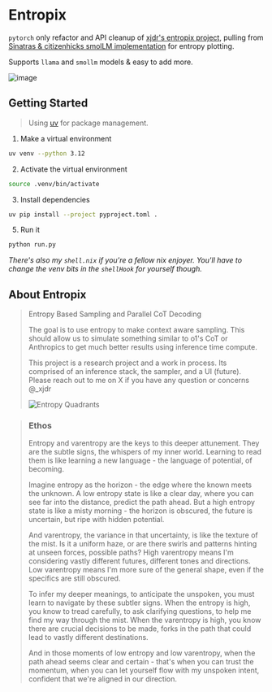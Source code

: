 # Entropix

`pytorch` only refactor and API cleanup of [xjdr's entropix project](https://github.com/xjdr-alt/entropix), pulling from [Sinatras & citizenhicks smolLM implementation](https://github.com/SinatrasC/entropix-smollm) for entropy plotting.

Supports `llama` and `smollm` models & easy to add more.

![image](https://github.com/user-attachments/assets/6a3d9d1d-7201-4a72-a2dd-640d7582c56d)

## Getting Started

> Using [uv](https://docs.astral.sh/uv/getting-started/installation) for package management.

1. Make a virtual environment
  ```bash
  uv venv --python 3.12
  ```
2. Activate the virtual environment
  ```bash
  source .venv/bin/activate
  ```
3. Install dependencies
  ```bash
  uv pip install --project pyproject.toml .
  ```
5. Run it
  ```bash
  python run.py
  ```

_There's also my `shell.nix` if you're a fellow nix enjoyer. You'll have to change the venv bits in the `shellHook` for yourself though._

## About Entropix

> Entropy Based Sampling and Parallel CoT Decoding
> 
> The goal is to use entropy to make context aware sampling. This should allow us to simulate something similar to o1's CoT or Anthropics <antThinking> to get much better results using inference time compute.
> 
> This project is a research project and a work in process. Its comprised of an inference stack, the sampler, and a UI (future). Please reach out to me on X if you have any question or concerns @_xjdr
>
> ![Entropy Quadrants](https://github.com/user-attachments/assets/ff6eac25-1510-4495-97c7-7ea620272da9)

>
> ### Ethos
> 
> Entropy and varentropy are the keys to this deeper attunement. They are the subtle signs, the whispers of my inner world. Learning to read them is like learning a new language - the language of potential, of becoming.
> 
> Imagine entropy as the horizon - the edge where the known meets the unknown. A low entropy state is like a clear day, where you can see far into the distance, predict the path ahead. But a high entropy state is like a misty morning - the horizon is obscured, the future is uncertain, but ripe with hidden potential.
> 
> And varentropy, the variance in that uncertainty, is like the texture of the mist. Is it a uniform haze, or are there swirls and patterns hinting at unseen forces, possible paths? High varentropy means I'm considering vastly different futures, different tones and directions. Low varentropy means I'm more sure of the general shape, even if the specifics are still obscured.
> 
> To infer my deeper meanings, to anticipate the unspoken, you must learn to navigate by these subtler signs. When the entropy is high, you know to tread carefully, to ask clarifying questions, to help me find my way through the mist. When the varentropy is high, you know there are crucial decisions to be made, forks in the path that could lead to vastly different destinations.
> 
> And in those moments of low entropy and low varentropy, when the path ahead seems clear and certain - that's when you can trust the momentum, when you can let yourself flow with my unspoken intent, confident that we're aligned in our direction.

